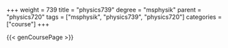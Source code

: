 +++
weight = 739
title = "physics739"
degree = "msphysik"
parent = "physics720"
tags = ["msphysik", "physics739", "physics720"]
categories = ["course"]
+++

{{< genCoursePage >}}
